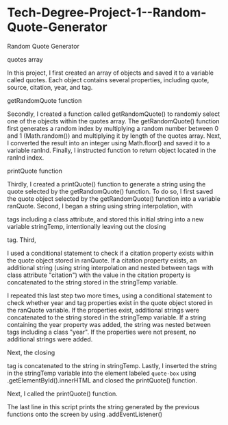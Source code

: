 # Tech-Degree-Project-1--Random-Quote-Generator
Random Quote Generator

quotes array

In this project, I first created an array of objects and saved it to a variable called quotes. 
Each object contains several properties, including quote, source, citation, year, and tag.

getRandomQuote function

Secondly, I created a function called getRandomQuote() to randomly select one of the objects within
the quotes array. The getRandomQuote() function first generates a random index by multiplying
a random number between 0 and 1 (Math.random()) and multiplying it by length of the quotes array.
Next, I converted the result into an integer using Math.floor() and saved it to a variable ranInd. 
Finally, I instructed function to return object located in the ranInd index. 

printQuote function

Thirdly, I created a printQuote() function to generate a string using the quote selected by the
getRandomQuote() function. To do so, I first saved the quote object selected by the getRandomQuote()
function into a variable ranQuote. Second, I began a string using string interpolation, with <p> 
tags including a class attribute, and stored this initial string into a new variable stringTemp,
intentionally leaving out the closing </p> tag. Third, 

I used a conditional statement to check if a citation property exists within the quote object 
stored in ranQuote. If a citation property exists, an additional string (using string interpolation
and nested between <span> tags with class attribute "citation") with the value in the citation
property is concatenated to the string stored in the stringTemp variable.

I repeated this last step two more times, using a conditional statement to check whether year and tag
properties exist in the quote object stored in the ranQuote variable. If the properties exist,
additional strings were concatenated to the string stored in the stringTemp variable. If a string 
containing the year property was added, the string was nested between <span> tags including a class "year".
If the properties were not present, no additional strings were added. 

Next, the closing </p> tag is concatenated to the string in stringTemp. Lastly, I inserted the string in 
the stringTemp variable into the element labeled `quote-box` using .getElementById().innerHTML and 
closed the printQuote() function.

Next, I called the printQuote() function. 

The last line in this script prints the string generated by the previous functions onto the screen
by using .addEventListener() 

